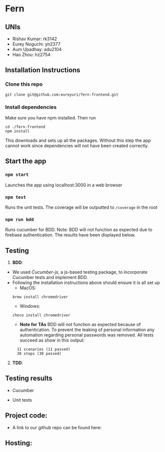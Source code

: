 # Fern
## UNIs
- Rishav Kumar: 	rk3142
- Eurey Noguchi: 	yn2377
- Aum Upadhay: 	adu2104
- Hao Zhou: 	hz2754

## Installation Instructions
### Clone this repo
```commandline
git clone git@github.com:eureyuri/fern-frontend.git
```

### Install dependencies
Make sure you have npm installed. Then run
```commandline
cd ./fern-frontend
npm install
```
This downloads and sets up all the packages. Without this step the app cannot work since dependencies will not have been created correctly.

## Start the app
### `npm start`
Launches the app using localhost:3000 in a web browser

### `npm test`
Runs the unit tests. The coverage will be outputted to `/coverage` in the root 

### `npm run bdd`
Runs cucumber for BDD. Note: BDD will not function as expected due to firebase authentication. The results have been displayed below.

## Testing

1. **BDD**:
- We used *Cucumber-js*, a js-based testing package, to incorporate Cucumber tests and implement BDD.
- Following the installation instructions above should ensure it is all set up
    - MacOS:
    ```
    brew install chromedriver
    ```
    - Windows:
    ```
    choco install chromedriver
    ```
    - **Note for TAs** BDD will not function as expected because of authentication. To prevent the leaking of personal information any automation regarding personal passwords was removed. All tests succeed as show in this output:
    ```
      11 scenarios (11 passed)
      30 steps (30 passed)
    ```

2. **TDD**:


## Testing results
+ Cucumber

    
+ Unit tests


## Project code:
+ A link to our github repo can be found here:

## Hosting:

